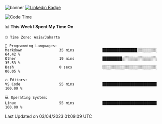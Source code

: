 ![banner](https://readme-typing-svg.herokuapp.com/?lines=Hello,+There!+👋;This+is+Edtoplx....;Nice+to+meet+you!&center=false)
[![Linkedin Badge](https://img.shields.io/badge/-LinkedIn-0e76a8?style=flat-square&logo=Linkedin&logoColor=white)](https://linkedin.com/in/edto08)

<!--START_SECTION:waka-->
![Code Time](http://img.shields.io/badge/Code%20Time-55%20mins-blue)

📊 **This Week I Spent My Time On** 

```text
🕑︎ Time Zone: Asia/Jakarta

💬 Programming Languages: 
Markdown                 35 mins             ████████████████░░░░░░░░░   64.42 % 
Other                    19 mins             █████████░░░░░░░░░░░░░░░░   35.53 % 
Bash                     0 secs              ░░░░░░░░░░░░░░░░░░░░░░░░░   00.05 % 

🔥 Editors: 
VS Code                  55 mins             █████████████████████████   100.00 % 

💻 Operating System: 
Linux                    55 mins             █████████████████████████   100.00 % 
```


 Last Updated on 03/04/2023 01:09:09 UTC
<!--END_SECTION:waka-->
